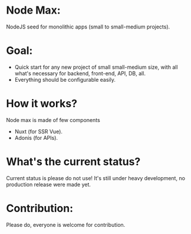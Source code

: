# Node Max:

NodeJS seed for monolithic apps (small to small-medium projects). 

# Goal:
- Quick start for any new project of small small-medium size, with all what's necessary for backend, front-end, API, DB, all.
- Everything should be configurable easily.

# How it works?
Node max is made of few components
- Nuxt (for SSR Vue).
- Adonis (for APIs).

# What's the current status?
Current status is please do not use! It's still under heavy development, no production release were made yet.

# Contribution:
Please do, everyone is welcome for contribution.